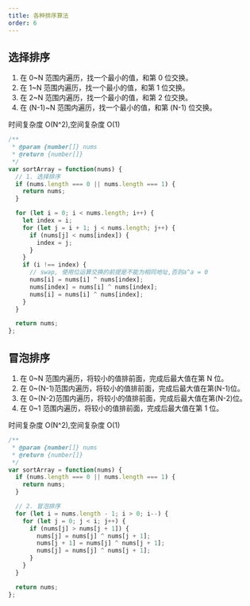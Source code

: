 ```yaml
---
title: 各种排序算法
order: 6
---
```


## 选择排序

1. 在 0~N 范围内遍历，找一个最小的值，和第 0 位交换。
2. 在 1~N 范围内遍历，找一个最小的值，和第 1 位交换。
3. 在 2~N 范围内遍历，找一个最小的值，和第 2 位交换。
4. 在 (N-1)~N 范围内遍历，找一个最小的值，和第 (N-1) 位交换。

时间复杂度 O(N^2),空间复杂度 O(1)

```javascript
/**
 * @param {number[]} nums
 * @return {number[]}
 */
var sortArray = function(nums) {
  // 1. 选择排序
  if (nums.length === 0 || nums.length === 1) {
    return nums;
  }

  for (let i = 0; i < nums.length; i++) {
    let index = i;
    for (let j = i + 1; j < nums.length; j++) {
      if (nums[j] < nums[index]) {
        index = j;
      }
    }
    if (i !== index) {
      // swap, 使用位运算交换的前提是不能为相同地址,否则a^a = 0
      nums[i] = nums[i] ^ nums[index];
      nums[index] = nums[i] ^ nums[index];
      nums[i] = nums[i] ^ nums[index];
    }
  }

  return nums;
};
```

## 冒泡排序

1. 在 0~N 范围内遍历，将较小的值排前面，完成后最大值在第 N 位。
2. 在 0~(N-1)范围内遍历，将较小的值排前面，完成后最大值在第(N-1)位。
3. 在 0~(N-2)范围内遍历，将较小的值排前面，完成后最大值在第(N-2)位。
4. 在 0~1 范围内遍历，将较小的值排前面，完成后最大值在第 1 位。

时间复杂度 O(N^2),空间复杂度 O(1)

```javascript
/**
 * @param {number[]} nums
 * @return {number[]}
 */
var sortArray = function(nums) {
  if (nums.length === 0 || nums.length === 1) {
    return nums;
  }

  // 2. 冒泡排序
  for (let i = nums.length - 1; i > 0; i--) {
    for (let j = 0; j < i; j++) {
      if (nums[j] > nums[j + 1]) {
        nums[j] = nums[j] ^ nums[j + 1];
        nums[j + 1] = nums[j] ^ nums[j + 1];
        nums[j] = nums[j] ^ nums[j + 1];
      }
    }
  }

  return nums;
};
```
